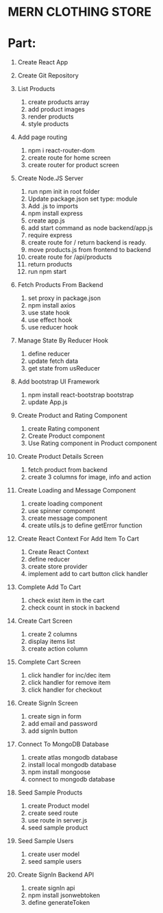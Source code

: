 # MERN CLOTHING STORE

# Part:


1. Create React App
2. Create Git Repository

3. List Products

   1. create products array
   2. add product images
   3. render products
   4. style products

4. Add page routing

   1. npm i react-router-dom
   2. create route for home screen
   3. create router for product screen

5. Create Node.JS Server

   1. run npm init in root folder
   2. Update package.json set type: module
   3. Add .js to imports
   4. npm install express
   5. create app.js
   6. add start command as node backend/app.js
   7. require express
   8. create route for / return backend is ready.
   9. move products.js from frontend to backend
   10. create route for /api/products
   11. return products
   12. run npm start  

6. Fetch Products From Backend

   1. set proxy in package.json
   2. npm install axios
   3. use state hook
   4. use effect hook
   5. use reducer hook 

7. Manage State By Reducer Hook

   1. define reducer
   2. update fetch data
   3. get state from usReducer    


8. Add bootstrap UI Framework

    1. npm install react-bootstrap bootstrap
    2. update App.js  
   

9. Create Product and Rating Component

    1. create Rating component
    2. Create Product component
    3. Use Rating component in Product component   

10. Create Product Details Screen

    1. fetch product from backend
    2. create 3 columns for image, info and action   

11. Create Loading and Message Component

    1. create loading component
    2. use spinner component
    3. create message component
    4. create utils.js to define getError function     

12. Create React Context For Add Item To Cart

    1. Create React Context
    2. define reducer
    3. create store provider
    4. implement add to cart button click handler    

13. Complete Add To Cart

    1. check exist item in the cart
    2. check count in stock in backend 


14. Create Cart Screen

    1. create 2 columns
    2. display items list
    3. create action column      

15. Complete Cart Screen

    1. click handler for inc/dec item
    2. click handler for remove item
    3. click handler for checkout   

16. Create SignIn Screen

    1. create sign in form
    2. add email and password
    3. add signIn button     

17. Connect To MongoDB Database
    1. create atlas mongodb database
    2. install local mongodb database
    3. npm install mongoose
    4. connect to mongodb database


18. Seed Sample Products

    1. create Product model
    2. create seed route
    3. use route in server.js
    4. seed sample product    


19. Seed Sample Users

    1. create user model
    2. seed sample users

20. Create SignIn Backend API

    1. create signIn api
    2. npm install jsonwebtoken
    3. define generateToken    
    
